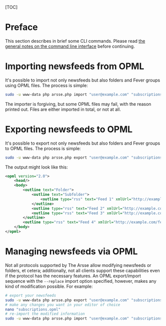 [TOC]

# Preface

This section describes in brief some CLI commands. Please read [the general notes on the command line interface](index) before continuing.

# Importing newsfeeds from OPML

It's possible to import not only newsfeeds but also folders and Fever groups using OPML files. The process is simple:

```sh
sudo -u www-data php arsse.php import "user@example.com" "subscriptions.opml"
```

The importer is forgiving, but some OPML files may fail, with the reason printed out. Files are either imported in total, or not at all.

# Exporting newsfeeds to OPML

It's possible to export not only newsfeeds but also folders and Fever groups to OPML files. The process is simple:

```sh
sudo -u www-data php arsse.php export "user@example.com" "subscriptions.opml"
```

The output might look like this:

```xml
<opml version="2.0">
    <head/>
    <body>
        <outline text="Folder">
            <outline text="Subfolder">
                <outline type="rss" text="Feed 1" xmlUrl="http://example.com/feed1"/>
            </outline>
            <outline type="rss" text="Feed 2" xmlUrl="http://example.com/feed2" category="group 1,group 2"/>
            <outline type="rss" text="Feed 3" xmlUrl="http://example.com/feed3" category="group 1"/>
        </outline>
        <outline type="rss" text="Feed 4" xmlUrl="http://example.com/feed4" category="group 2,group 3"/>
    </body>
</opml>
```

# Managing newsfeeds via OPML

Not all protocols supported by The Arsse allow modifying newsfeeds or folders, et cetera; additionally, not all clients support these capabilities even if the protocol has the necessary features. An OPML export/import sequence with the `--replace` import option specified, however, makes any kind of modification possible. For example:

```sh
# export your newsfeeds
sudo -u www-data php arsse.php export "user@example.com" "subscriptions.opml"
# make any changes you want in your editor of choice
nano "subscriptions.opml"
# re-import the modified information
sudo -u www-data php arsse.php import "user@example.com" "subscriptions.opml" --replace
```
